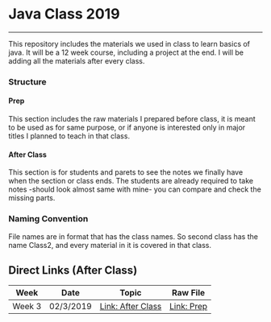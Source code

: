 # Java Class 2019
---

This repository includes the materials we used in class to learn basics of java. It will be a 12 week course, including a project at the end. I will be adding all the materials after every class.

### Structure

#### Prep
This section includes the raw materials I prepared before class, it is meant to be used as for same purpose, or if anyone is interested only in major titles I planned to teach in that class.

#### After Class
This section is for students and parets to see the notes we finally have when the section or class ends. The students are already required to take notes -should look almost same with mine- you can compare and check the missing parts.

### Naming Convention
File names are in format that has the class names. So second class has the name Class2, and every material in it is covered in that class.

## Direct Links (After Class)
|Week|Date|Topic|Raw File|
| --- | --- | --- | --- |
|Week 3|02/3/2019|[Link: After Class](https://github.com/BedirT/JavaClass_Momentum_2019/tree/master/AFTER%20CLASS/Class2)|[Link: Prep](https://github.com/BedirT/JavaClass_Momentum_2019/tree/master/PREP/Class2)|